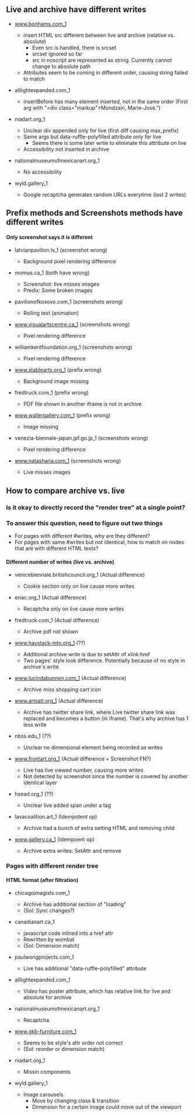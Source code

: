 ## Live and archive have different writes

- www.bonhams.com_1
    - insert HTML src different between live and archive (relative vs. absolute)
        - Even src is handled, there is srcset
        - srcset ignored so far
        - src in noscript are represented as string. Currently cannot change to absolute path
    - Attributes seem to be coming in different order, causing string failed to match

- alllightexpanded.com_1
    - insertBefore has many element inserted, not in the same order (First arg with "<div class=\"markup\">Mondzain, Marie-José.")

- niadart.org_1
    - Unclear div appended only for live (first diff causing max_prefix)
    - Same args but data-ruffle-polyfilled attribute only for live
        - Seems there is some later wrtie to eliminate this attribute on live
    - Accessibility not inserted in archive

- nationalmuseumofmexicanart.org_1
    - No accessibility

- wyld.gallery_1
    - Google recaptcha generates random URLs everytime (last 2 writes)


## Prefix methods and Screenshots methods have different writes
#### Only screenshot says it is different
- latvianpavilion.lv_1 (screenshot wrong)
    - Background pixel rendering difference

- momus.ca_1 (both have wrong)
    - Screenshot: live misses images
    - Predix: Some broken images

- pavilionofkosovo.com_1 (screenshots wrong)
    - Rolling text (animation)

- www.visualartscentre.ca_1 (screenshots wrong)
    - Pixel rendering difference

- williamkentfoundation.org_1 (screenshots wrong)
    - Pixel rendering difference

- www.stablearts.org_1 (prefix wrong)
    - Background image missing

- fredtruck.com_1 (prefix wrong)
    - PDF file shown in another iframe is not in archive

- www.wallergallery.com_1 (prefix wrong)
    - Image missing

- venezia-biennale-japan.jpf.go.jp_1 (screenshots wrong)
    - Pixel rendering difference

- www.natasharia.com_1 (screenshots wrong)
    - Live misses images

## How to compare archive vs. live
### Is it okay to directly record the "render tree" at a single point?
### To answer this question, need to figure out two things
- For pages with different #writes, why are they different?
- For pages with same #writes but not identical, how to match on nodes that are with different HTML texts?

#### Different number of writes (live vs. archive)
- venicebiennale.britishcouncil.org_1 (Actual difference)
    - Cookie section only on live cause more writes

- eriac.org_1 (Actual difference)
    - Recaptcha only on live cause more writes

- fredtruck.com_1 (Actual difference)
    - Archive pdf not shown

- www.haystack-mtn.org_1 (??)
    - Additional archive write is due to setAttr of xlink:href
    - Two pages' style look difference. Potentially because of no style in archive's write

- www.lucindabunnen.com_1 (Actual difference)
    - Archive miss shopping cart icon

- www.artsatl.org_1 (Actual difference)
    - Archive has twitter share link, where Live twitter share link was replaced and becomes a button (in iframe). That's why archive has 1 less write

- nbss.edu_1 (??)
    - Unclear no dimensional element being recorded as writes

- www.frontart.org_1 (Actual difference + Screenshot FN?)
    - Live has live viewed number, causing more writes
    - Not detected by screenshot since the number is covered by another identical layer

- hsead.org_1 (??)
    - Unclear live added span under a tag

- lavacoalition.art_1 (Idempotent op)
    - Archive had a bunch of extra setting HTML and removing child

- www.gallery.ca_1 (Idempoent op)
    - Archive extra writes: SetAttr and remove


### Pages with different render tree
#### HTML format (after filtration)
- chicagoimagists.com_1
    - Archive has additional section of "loading"
    - (Sol: Sync changes?)

- canadianart.ca_1
    - javascript code inlined into a href attr
    - Rewritten by wombat
    - (Sol: Dimension match)

- paulwongprojects.com_1
    - Live has additional "data-ruffle-polyfilled" attribute

- alllightexpanded.com_1
    - Video has poster attribute, which has relative link for live and absolute for archive

- nationalmuseumofmexicanart.org_1
    - Recaptcha

- www.gkb-furniture.com_1
    - Seems to be style's attr order not correct
    - (Sol: reorder or dimension match)

- niadart.org_1
    - Missin components

- wyld.gallery_1
    - Image carousels
        - Move by changing class & transition
        - Dimension for a certain image could move out of the viewport